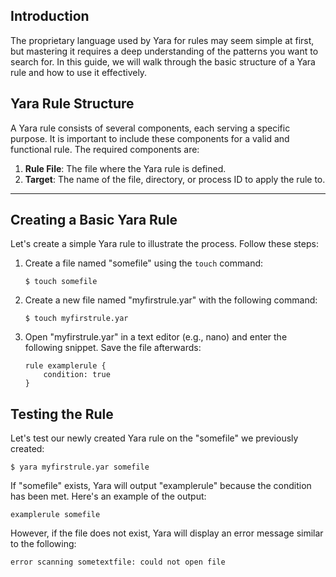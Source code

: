 
## Introduction
The proprietary language used by Yara for rules may seem simple at first, but mastering it requires a deep understanding of the patterns you want to search for. In this guide, we will walk through the basic structure of a Yara rule and how to use it effectively.

## Yara Rule Structure
A Yara rule consists of several components, each serving a specific purpose. It is important to include these components for a valid and functional rule. The required components are:

1. **Rule File**: The file where the Yara rule is defined.
2. **Target**: The name of the file, directory, or process ID to apply the rule to.
---
## Creating a Basic Yara Rule
Let's create a simple Yara rule to illustrate the process. Follow these steps:

1. Create a file named "somefile" using the `touch` command:
   ```
   $ touch somefile
   ```

2. Create a new file named "myfirstrule.yar" with the following command:
   ```
   $ touch myfirstrule.yar
   ```

3. Open "myfirstrule.yar" in a text editor (e.g., nano) and enter the following snippet. Save the file afterwards:
   ```yar
   rule examplerule {
       condition: true
   }
   ```

## Testing the Rule
Let's test our newly created Yara rule on the "somefile" we previously created:

```
$ yara myfirstrule.yar somefile
```

If "somefile" exists, Yara will output "examplerule" because the condition has been met. Here's an example of the output:

```
examplerule somefile
```

However, if the file does not exist, Yara will display an error message similar to the following:

```
error scanning sometextfile: could not open file
```
